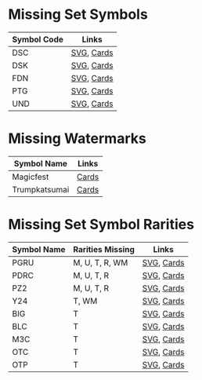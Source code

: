 # Missing Set Symbols
| Symbol Code | Links |
| ----------- | ----- |
| DSC | [SVG](https://svgs.scryfall.io/sets/dsc.svg), [Cards](https://scryfall.com/sets/dsc) |
| DSK | [SVG](https://svgs.scryfall.io/sets/dsk.svg), [Cards](https://scryfall.com/sets/dsk) |
| FDN | [SVG](https://svgs.scryfall.io/sets/fdn.svg), [Cards](https://scryfall.com/sets/fdn) |
| PTG | [SVG](https://svgs.scryfall.io/sets/ptg.svg), [Cards](https://scryfall.com/sets/ptg) |
| UND | [SVG](https://svgs.scryfall.io/sets/und.svg), [Cards](https://scryfall.com/sets/und) |

# Missing Watermarks
| Symbol Name | Links |
| ----------- | ----- |
| Magicfest | [Cards](https://api.scryfall.com/cards/search?q=watermark:magicfest) |
| Trumpkatsumai | [Cards](https://api.scryfall.com/cards/search?q=watermark:trumpkatsumai) |

# Missing Set Symbol Rarities
| Symbol Name | Rarities Missing | Links |
| ----------- | ---------------- | ----- |
| PGRU | M, U, T, R, WM | [SVG](https://svgs.scryfall.io/sets/pgru.svg), [Cards](https://scryfall.com/sets/pgru) |
| PDRC | M, U, T, R | [SVG](https://svgs.scryfall.io/sets/pdrc.svg), [Cards](https://scryfall.com/sets/pdrc) |
| PZ2 | M, U, T, R | [SVG](https://svgs.scryfall.io/sets/pz2.svg), [Cards](https://scryfall.com/sets/pz2) |
| Y24 | T, WM | [SVG](https://svgs.scryfall.io/sets/y24.svg), [Cards](https://scryfall.com/sets/ywoe) |
| BIG | T | [SVG](https://svgs.scryfall.io/sets/big.svg), [Cards](https://scryfall.com/sets/tbig) |
| BLC | T | [SVG](https://svgs.scryfall.io/sets/blc.svg), [Cards](https://scryfall.com/sets/tblc) |
| M3C | T | [SVG](https://svgs.scryfall.io/sets/m3c.svg), [Cards](https://scryfall.com/sets/tm3c) |
| OTC | T | [SVG](https://svgs.scryfall.io/sets/otc.svg), [Cards](https://scryfall.com/sets/totc) |
| OTP | T | [SVG](https://svgs.scryfall.io/sets/otp.svg), [Cards](https://scryfall.com/sets/totp) |
